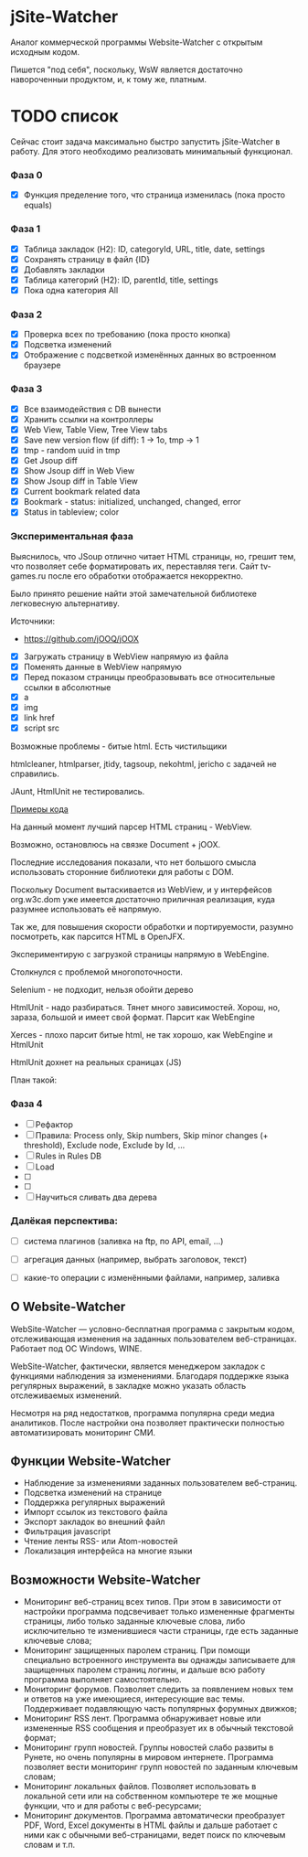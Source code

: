# jSite-Watcher

Аналог коммерческой программы Website-Watcher с открытым исходным кодом.

Пишется "под себя", поскольку, WsW является достаточно навороченныи продуктом,
и, к тому же, платным.

# TODO список

Сейчас стоит задача максимально быстро запустить jSite-Watcher в работу. 
Для этого необходимо реализовать минимальный функционал.

### Фаза 0

- [x] Функция пределение того, что страница изменилась (пока просто equals)

### Фаза 1

- [x] Таблица закладок (H2): ID, categoryId, URL, title, date, settings
- [x] Сохранять страницу в файл {ID}
- [x] Добавлять закладки
- [x] Таблица категорий (H2): ID, parentId, title, settings
- [x] Пока одна категория All

### Фаза 2

- [x] Проверка всех по требованию (пока просто кнопка)
- [x] Подсветка изменений
- [x] Отображение с подсветкой изменённых данных во встроенном браузере

### Фаза 3

- [x] Все взаимодействия с DB вынести
- [x] Хранить ссылки на контроллеры
- [x] Web View, Table View, Tree View tabs
- [x] Save new version flow (if diff): 1 -> 1o, tmp -> 1
- [x] tmp - random uuid in tmp
- [x] Get Jsoup diff
- [x] Show Jsoup diff in Web View
- [x] Show Jsoup diff in Table View
- [x] Current bookmark related data
- [x] Bookmark - status: initialized, unchanged, changed, error
- [x] Status in tableview; color

### Экспериментальная фаза

Выяснилось, что JSoup отлично читает HTML страницы, но, грешит тем, что позволяет себе
форматировать их, переставляя теги. Сайт tv-games.ru после его обработки отображается некорректно.

Было принято решение найти этой замечательной библиотеке легковесную альтернативу.

Источники: 

- https://github.com/jOOQ/jOOX

- [x] Загружать страницу в WebView напрямую из файла
- [x] Поменять данные в WebView напрямую
- [x] Перед показом страницы преобразовывать все относительные ссылки в абсолютные
- [x] a
- [x] img
- [x] link href
- [x] script src

Возможные проблемы - битые html. Есть чистильщики

htmlcleaner, htmlparser, jtidy, tagsoup, nekohtml, jericho с задачей не справились.

JAunt, HtmlUnit не тестировались.

[Примеры кода](experiments.md)

На данный момент лучший парсер HTML страниц - WebView.

Возможно, остановлюсь на связке Document + jOOX.

Последние исследования показали, что нет большого смысла
использовать сторонние библиотеки для работы с DOM.

Поскольку Document вытаскивается из WebView, и у интерфейсов
org.w3c.dom уже имеется достаточно приличная реализация,
куда разумнее использовать её напрямую.

Так же, для повышения скорости обработки и портируемости,
разумно посмотреть, как парсится HTML в OpenJFX.

Экспериментирую с загрузкой страницы напрямую в WebEngine.

Столкнулся с проблемой многопоточности. 

Selenium - не подходит, нельзя обойти дерево

HtmlUnit - надо разбираться. Тянет много зависимостей.
Хорош, но, зараза, большой и имеет свой формат. Парсит как WebEngine

Xerces - плохо парсит битые html, не так хорошо, как WebEngine и HtmlUnit

HtmlUnit дохнет на реальных сраницах (JS)

План такой:

### Фаза 4

- [ ] Рефактор
- [ ] Правила: Process only, Skip numbers, Skip minor changes (+ threshold), Exclude node, Exclude by Id, ...
- [ ] Rules in Rules DB
- [ ] Load
- [ ] 
- [ ] 
- [ ] Научиться сливать два дерева

### Далёкая перспектива:

- [ ] система плагинов (заливка на ftp, по API, email, ...)
- [ ] агрегация данных (например, выбрать заголовок, текст)
- [ ] какие-то операции с изменёнными файлами, например, заливка



## О Website-Watcher

WebSite-Watcher — условно-бесплатная программа с закрытым кодом, 
отслеживающая изменения на заданных пользователем веб-страницах. 
Работает под ОС Windows, WINE.

WebSite-Watcher, фактически, является менеджером закладок с функциями наблюдения за изменениями. 
Благодаря поддержке языка регулярных выражений, в закладке можно указать область отслеживаемых изменений.

Несмотря на ряд недостатков, программа популярна среди медиа аналитиков. 
После настройки она позволяет практически полностью автоматизировать мониторинг СМИ.

## Функции Website-Watcher

- Наблюдение за изменениями заданных пользователем веб-страниц.
- Подсветка изменений на странице
- Поддержка регулярных выражений
- Импорт ссылок из текстового файла
- Экспорт закладок во внешний файл
- Фильтрация javascript
- Чтение ленты RSS- или Atom-новостей
- Локализация интерфейса на многие языки

## Возможности Website-Watcher

- Мониторинг веб-страниц всех типов. При этом в зависимости от настройки программа подсвечивает только измененные фрагменты страницы, либо только заданные ключевые слова, либо исключительно те изменившиеся части страницы, где есть заданные ключевые слова;
- Мониторинг защищенных паролем страниц. При помощи специально встроенного инструмента вы однажды записываете для защищенных паролем страниц логины, и дальше всю работу программа выполняет самостоятельно.
- Мониторинг форумов. Позволяет следить за появлением новых тем и ответов на уже имеющиеся, интересующие вас темы. Поддерживает подавляющую часть популярных форумных движков;
- Мониторинг RSS лент. Программа обнаруживает новые или измененные RSS сообщения и преобразует их в обычный текстовой формат;
- Мониторинг групп новостей. Группы новостей слабо развиты в Рунете, но очень популярны в мировом интернете. Программа позволяет вести мониторинг групп новостей по заданным ключевым словам;
- Мониторинг локальных файлов. Позволяет использовать в локальной сети или на собственном компьютере те же мощные функции, что и для работы с веб-ресурсами;
- Мониторинг документов. Программа автоматически преобразует PDF, Word, Excel документы в HTML файлы и дальше работает с ними как с обычными веб-страницами, ведет поиск по ключевым словам и т.п.
